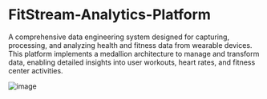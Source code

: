 # FitStream-Analytics-Platform
A comprehensive data engineering system designed for capturing, processing, and analyzing health and fitness data from wearable devices. This platform implements a medallion architecture to manage and transform data, enabling detailed insights into user workouts, heart rates, and fitness center activities.

![image](https://github.com/user-attachments/assets/6f8efbd0-8e15-482c-a97b-63186fc6a2d5)


